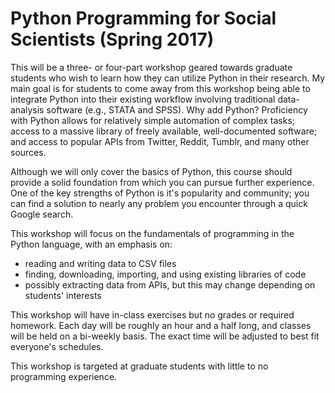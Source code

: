 # Python Programming for Social Scientists (Spring 2017)

This will be a three- or four-part workshop geared towards graduate students who wish to learn how they can utilize Python in their research. My main goal is for students to come away from this workshop being able to integrate Python into their existing workflow involving traditional data-analysis software (e.g., STATA and SPSS). Why add Python? Proficiency with Python allows for relatively simple automation of complex tasks; access to a massive library of freely available, well-documented software; and access to popular APIs from Twitter, Reddit, Tumblr, and many other sources. 

Although we will only cover the basics of Python, this course should provide a solid foundation from which you can pursue further experience. One of the key strengths of Python is it's popularity and community; you can find a solution to nearly any problem you encounter through a quick Google search.

This workshop will focus on the fundamentals of programming in the Python language, with an emphasis on: 

 * reading and writing data to CSV files
 * finding, downloading, importing, and using existing libraries of code 
 * possibly extracting data from APIs, but this may change depending on students' interests

This workshop will have in-class exercises but no grades or required homework. Each day will be roughly an hour and a half long, and classes will be held on a bi-weekly basis. The exact time will be adjusted to best fit everyone's schedules.

This workshop is targeted at graduate students with little to no programming experience.
